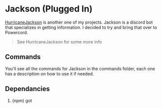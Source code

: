 # Jackson (Plugged In)
[HurricaneJackson](https://github.com/Crenshaw1312/Jackson) is another one of my projects. Jackson is a discord bot that specializes in getting information. I decided to try and bring that over to Powercord.
> See HurricaneJackson for some more info

## Commands
You'll see all the commands for Jackson in the commands folder, each one has a description on how to use it if needed.

## Dependancies
1. (npm) got